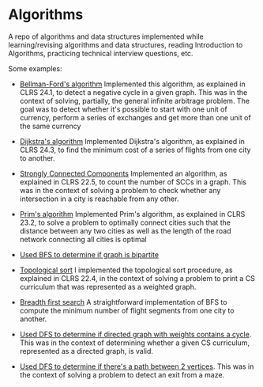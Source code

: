 # Algorithms
A repo of algorithms and data structures implemented while learning/revising algorithms and data structures, reading Introduction to Algorithms, practicing technical interview questions, etc.

Some examples:

- [Bellman-Ford's algorithm](https://github.com/DeeptanshuM/Algorithms/blob/master/bellman_ford.cpp)
    Implemented this algorithm, as explained in CLRS 24.1, to detect a negative cycle in a given graph. This was in the context of solving, partially, the general infinite arbitrage problem. The goal was to detect whether it's possible to start with one unit of currency, perform a series of exchanges and get more than one unit of the same currency

- [Dijkstra's algorithm](https://github.com/DeeptanshuM/Algorithms/blob/master/dijkstra.cpp)
    Implemented Dijkstra's algorithm, as explained in CLRS 24.3, to find the minimum cost of a series of flights from one city to another.

- [Strongly Connected Components](https://github.com/DeeptanshuM/Algorithms/blob/master/getNumSCCs.cpp)
   Implemented an algorithm, as explained in CLRS 22.5, to count the number of SCCs in a graph. This was in the context of solving a problem to check whether any intersection in a city is reachable from any other.

- [Prim's algorithm](https://github.com/DeeptanshuM/Algorithms/blob/master/Prim_to_BuildRoads.cpp)
   Implemented Prim's algorithm, as explained in CLRS 23.2, to solve a problem to optimally connect cities such    that the distance between any two cities as well as the length of the road network connecting all cities is optimal

- [Used BFS to determine if graph is bipartite](https://github.com/DeeptanshuM/Algorithms/blob/master/isBipartite.cpp) 

 
- [Topological sort](https://github.com/DeeptanshuM/Algorithms/blob/master/TopologicalSort.cpp)
     I implemented the topological sort procedure, as explained in CLRS 22.4, in the context of solving a problem to print a CS curriculum that was represented as a weighted graph.

- [Breadth first search](https://github.com/DeeptanshuM/Algorithms/blob/master/BreadthFirstSearch.cpp)
    A straightforward implementation of BFS to compute the minimum number of flight segments from one city to another.

 
- [Used DFS to determine if directed graph with weights contains a cycle](https://github.com/DeeptanshuM/Algorithms/blob/master/isCyclic.cpp). This was in the context of determining whether a given CS curriculum, represented as a directed graph, is valid.

- [Used DFS to determine if there's a path between 2 vertices](https://github.com/DeeptanshuM/Algorithms/blob/master/reachability.cpp). This was in the context of solving a problem to detect an exit from a maze.
 

